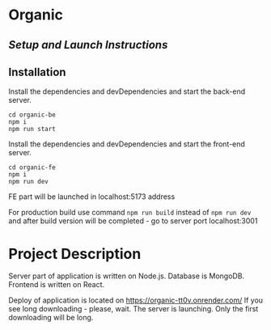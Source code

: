 # Organic
## _Setup and Launch Instructions_

## Installation

Install the dependencies and devDependencies and start the back-end server.

```
cd organic-be
npm i
npm run start
```

Install the dependencies and devDependencies and start the front-end server.

```
cd organic-fe
npm i
npm run dev
```

FE part will be launched in localhost:5173 address

For production build use command ```npm run build``` instead of ```npm run dev``` and after build version will be completed - go to server port localhost:3001

# __Project Description__

Server part of application is written on Node.js.
Database is MongoDB.
Frontend is written on React.

Deploy of application is located on https://organic-tt0v.onrender.com/
If you see long downloading - please, wait. The server is launching. Only the first downloading will be long.